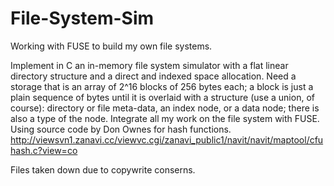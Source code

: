 # File-System-Sim

Working with FUSE to build my own file systems.

Implement in C an in-memory file system simulator with a flat linear directory structure and a direct and indexed space allocation. Need a storage that is an array of 2^16 blocks of 256 bytes each; a block is just a plain sequence of bytes until it is overlaid with a structure (use a union, of course): directory or file meta-data, an index node, or a data node; there is also a type of the node.
Integrate all my work on the file system with FUSE. 
Using source code by Don Ownes for hash functions. 
http://viewsvn1.zanavi.cc/viewvc.cgi/zanavi_public1/navit/navit/maptool/cfuhash.c?view=co

Files taken down due to copywrite conserns.
